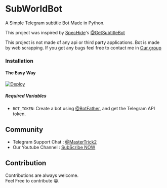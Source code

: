 # SubWorldBot

A Simple Telegram subtitle Bot Made in Python.

This project was inspired by [SpecHide](https://github.com/SpecHide)'s [@GetSubtitleBot](https://telegram.dog/GetSubtitleBot)


This project is not made of any api or third party applications. Bot is made by web scrapping. If you got any bugs feel free to contact me in [Our group](https://telegram.dog/KeralasBots)


### Installation

#### The Easy Way

[![Deploy](https://www.herokucdn.com/deploy/button.svg)](https://heroku.com/deploy?)

##### Required Variables

* `BOT_TOKEN`: Create a bot using [@BotFather](https://telegram.dog/BotFather), and get the Telegram API token.

## Community

- Telegram Support Chat : [@MasterTrick2](https://telegram.dog/MasterTrick2)
- Our Youtube Channel : [SubScribe NOW](https://youtube.com/mastertrick1)

## Contribution

Contributions are always welcome.<br/>
Feel Free to contribute 😁.
